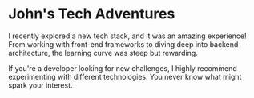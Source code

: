 # John's Tech Adventures

I recently explored a new tech stack, and it was an amazing experience! From working with front-end frameworks to diving deep into backend architecture, the learning curve was steep but rewarding.

If you're a developer looking for new challenges, I highly recommend experimenting with different technologies. You never know what might spark your interest.
